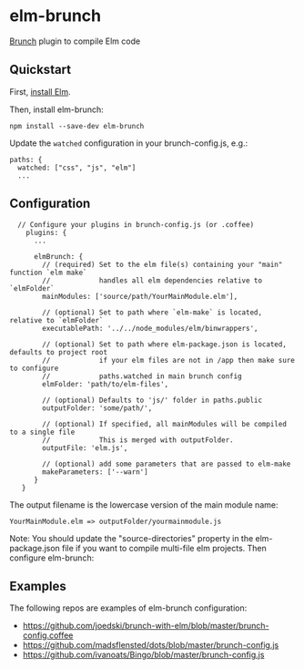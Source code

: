 # elm-brunch

[Brunch](http://brunch.io) plugin to compile Elm code


## Quickstart

First, [install Elm](https://guide.elm-lang.org/install.html).

Then, install elm-brunch:

```
npm install --save-dev elm-brunch
```

Update the `watched` configuration in your brunch-config.js, e.g.:

```
paths: {
  watched: ["css", "js", "elm"]
  ...
```


## Configuration

```
  // Configure your plugins in brunch-config.js (or .coffee)
    plugins: {
      ...

      elmBrunch: {
        // (required) Set to the elm file(s) containing your "main" function `elm make` 
        //            handles all elm dependencies relative to `elmFolder`
        mainModules: ['source/path/YourMainModule.elm'],

        // (optional) Set to path where `elm-make` is located, relative to `elmFolder`
        executablePath: '../../node_modules/elm/binwrappers',

        // (optional) Set to path where elm-package.json is located, defaults to project root
        //            if your elm files are not in /app then make sure to configure 
        //            paths.watched in main brunch config
        elmFolder: 'path/to/elm-files',

        // (optional) Defaults to 'js/' folder in paths.public
        outputFolder: 'some/path/',

        // (optional) If specified, all mainModules will be compiled to a single file 
        //            This is merged with outputFolder.
        outputFile: 'elm.js',

        // (optional) add some parameters that are passed to elm-make
        makeParameters: ['--warn']
      }
   }

```

The output filename is the lowercase version of the main module name:
```
YourMainModule.elm => outputFolder/yourmainmodule.js
```

Note: You should update the "source-directories" property in the elm-package.json file if you want to compile multi-file elm projects.
Then configure elm-brunch:


## Examples

The following repos are examples of elm-brunch configuration:
- https://github.com/joedski/brunch-with-elm/blob/master/brunch-config.coffee
- https://github.com/madsflensted/dots/blob/master/brunch-config.js
- https://github.com/ivanoats/Bingo/blob/master/brunch-config.js
